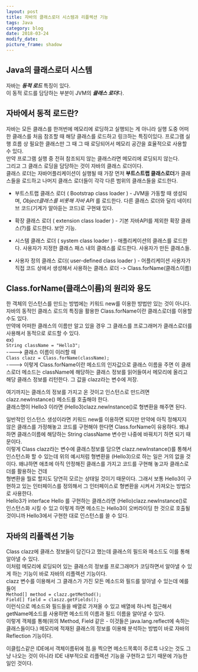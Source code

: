 ```yaml
---
layout: post
title: 자바의 클래스로더 시스템과 리플렉션 기능
tags: Java
category: blog
date: 2018-03-24
modify_date: 
picture_frame: shadow
---
```

  
## Java의 클래스로더 시스템   

자바는 ***동적 로드*** 특징이 있다.   
이 동적 로드를 담당하는 부분이 JVM의 ***클래스 로더***다.  
  
 
## 자바에서 동적 로드란?  
자바는 모든 클래스를 한꺼번에 메모리에 로딩하고 실행되는 게 아니라 실행 도중 어떠한 클래스를 처음 참조할 때 해당 클래스를 로드하고 링크하는 특징이있다. 프로그램 실행 흐름 상 필요한 클래스만 그 때 그 때 로딩되어서 메모리 공간을 효율적으로 사용할 수 있다.  
만약 프로그램 실행 중 전혀 참조되지 않는 클래스라면 메모리에 로딩되지 않는다.  
그리고 그 클래스 로딩을 담당하는 것이 자바의 클래스 로더이다.  
클래스 로더는 자바어플리케이션이 실행될 때 가장 먼저 **부트스트랩 클래스로더**가 클래스들을 로드하고 나머지 클래스 로더들이 각각 다른 범위의 클래스들을 로드한다.  

* 부트스트랩 클래스 로더 ( Bootstrap class loader ) - JVM을 가동할 때 생성되며,  _Object클래스를 비롯해 자바 API_ 를 로드한다. 다른 클래스 로더와 달리 네이티브 코드(기계가 알아듣는 코드)로 구현돼 있다. 
  
* 확장 클래스 로더 ( extension class loader ) - 기본 자바API를 제외한 확장 클래스(?)를 로드한다. 보안 기능.
  
* 시스템 클래스 로더 ( system class loader ) - 애플리케이션의 클래스를 로드한다. 사용자가 지정한 클래스 패스 내의 클래스를 로드한다. 사용자가 만든 클래스들.
  
* 사용자 정의 클래스 로더( user-defined class loader )  - 어플리케이션 사용자가 직접 코드 상에서 생성해서 사용하는 클래스 로더 -> Class.forName(클래스이름)
   
    
  
## Class.forName(클래스이름)의 원리와 용도  
한 객체의 인스턴스를 만드는 방법에는 키워드 new를 이용한 방법만 있는 것이 아니다. 자바의 동적인 클래스 로드의 특징을 활용한 Class.forName이란 클래스로더를 이용할 수도 있다.  
만약에 어떠한 클래스의 이름만 알고 있을 경우 그 클래스를 프로그래머가 클래스로더를 사용해서 동적으로 로드할 수 있다.  
ex)  
```String className = "Hello3";```   
----> 클래스 이름이 이러할 때   
```Class clazz = Class.forName(className);```   
----> 이렇게 Class.forName이란 메소드의 인자값으로 클래스 이름을 주면 이 클래스로더 메소드는 className에 해당하는 클래스 정보를 읽어들여서 메모리에 올리고  
해당 클래스 정보를 리턴한다. 그 값을 clazz라는 변수에 저장.

여기까지는 클래스의 정보를 가지고 온 것이고 인스턴스로 만드려면 clazz.newInstance() 메소드를 호출해야 한다.  
클래스명이 Hello3 이라면 (Hello3)clazz.newInstance()로 형변환을 해주면 된다.  
  
일반적인 인스턴스 생성이라면 키워드 new를 이용하면 되지만 만약에 아직 정해지지 않은 클래스를 가정해놓고 코드를 구현해야 한다면 Class.forName이 유용하다.  왜냐하면 클래스이름에 해당하는 String className 변수만 나중에 바꿔치기 하면 되기 때문이다.  
이렇게 Class clazz라는 변수에 클래스정보를 담으면 clazz.newInstance()를 통해서 인스턴스화 할 수 있는데 위의 예시처럼 형변환을 (Hello3)으로 하는 일은 거의 없을 것이다. 왜냐하면 애초에 아직 안정해진 클래스를 가지고 코드를 구현해 놓고자 클래스로더를 활용하는 건데  
형변환을 뭘로 할지도 당연히 모르는 상태일 것이기 때문이다. 그래서 보통 Hello3이 구현하고 있는 인터페이스를 정의해서 그 인터페이스로 형변환을 시켜서 가져오는 방법으로 사용한다.  
Hello3가 interface Hello 를 구현하는 클래스라면 (Hello)clazz.newInstance()로 인스턴스화 시킬 수 있고 이렇게 하면 메소드는 Hello3이 오버라이딩 한 것으로 호출될 것이니까 Hello3에서 구현한 대로 인스턴스를 쓸 수 있다.  
  
## 자바의 리플렉션 기능  
Class clazz에 클래스 정보들이 담긴다고 했는데 클래스의 필드와 메소드도 이를 통해 알아낼 수 있다.  
이처럼 메모리에 로딩되어 있는 클래스의 정보를 프로그래머가 코딩하면서 알아낼 수 있게 하는 기능이 바로 자바의 리플렉션 기능이다.  
clazz 변수를 이용해서 그 클래스가 가진 모든 메소드와 필드를 알아낼 수 있는데 예를 들어  
```Method[] method = clazz.getMethod();```   
```Field[] field = claszz.getFields();```   
이런식으로 메소드와 필드들을 배열로 가져올 수 있고 배열에 하나씩 접근해서 getName메소드를 사용하면 메소드의 이름과 필드 이름을 알아낼 수 있다.  
이렇게 객체를 통해(위의 Method, Field 같은 - 이것들은 java.lang.reflect에 속하는 클래스들이다.) 메모리에 적재된 클래스의 정보를 이용해 분석하는 방법이 바로 자바의 Reflection 기능이다.  

이클립스같은 IDE에서 객체이름뒤에 점.을 찍으면 메소드목록이 주르륵 나오는 것도 그냥 나오는 것이 아니라 IDE 내부적으로 리플렉션 기능을 구현하고 있기 때문에 가능한 일인 것이다.  
  